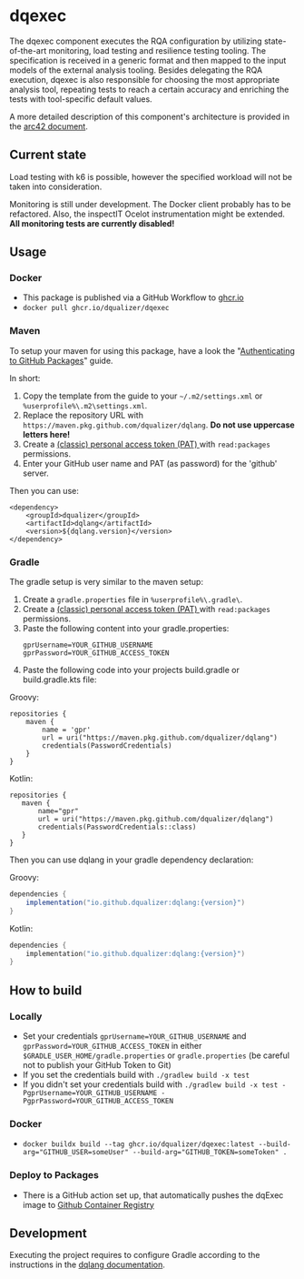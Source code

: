 # dqexec
The dqexec component executes the RQA configuration by utilizing state-of-the-art monitoring, load testing 
and resilience testing tooling. The specification is received in a generic format and then mapped to the 
input models of the external analysis tooling. Besides delegating the RQA execution, dqexec is also 
responsible for choosing the most appropriate analysis tool, repeating tests to reach a certain accuracy 
and enriching the tests with tool-specific default values.

A more detailed description of this component's architecture is provided in the [arc42 document](https://dqualizer.github.io/dqualizer).

## Current state

Load testing with k6 is possible, however the specified workload will not be taken into consideration.

Monitoring is still under development. The Docker client probably has to be refactored. 
Also, the inspectIT Ocelot instrumentation might be extended.
**All monitoring tests are currently disabled!**

## Usage
### Docker
* This package is published via a GitHub Workflow to [ghcr.io](https://github.com/dqualizer/dqapi/pkgs/container/dqexec)
* `docker pull ghcr.io/dqualizer/dqexec`

### Maven
To setup your maven for using this package, have a look the
"[Authenticating to GitHub Packages](https://docs.github.com/en/packages/working-with-a-github-packages-registry/working-with-the-apache-maven-registry)" guide.

In short:
1. Copy the template from the guide to your `~/.m2/settings.xml` or `%userprofile%\.m2\settings.xml`.
1. Replace the repository URL with `https://maven.pkg.github.com/dqualizer/dqlang`. **Do not use uppercase letters here!**
1. Create a [(classic) personal access token (PAT) ](https://github.com/settings/tokens) with `read:packages` permissions.
1. Enter your GitHub user name and PAT (as password) for the 'github' server.

Then you can use:

```
<dependency>
    <groupId>dqualizer</groupId>
    <artifactId>dqlang</artifactId>
    <version>${dqlang.version}</version>
</dependency>
```

### Gradle

The gradle setup is very similar to the maven setup:

1. Create a `gradle.properties` file in `%userprofile%\.gradle\`.
2. Create a [(classic) personal access token (PAT) ](https://github.com/settings/tokens) with `read:packages` permissions.
3. Paste the following content into your gradle.properties:
   ```
   gprUsername=YOUR_GITHUB_USERNAME
   gprPassword=YOUR_GITHUB_ACCESS_TOKEN
   ```
5. Paste the following code into your projects build.gradle or build.gradle.kts file:

Groovy:

```
repositories {
    maven {
        name = 'gpr'
        url = uri("https://maven.pkg.github.com/dqualizer/dqlang")
        credentials(PasswordCredentials)
    }
}
```

Kotlin:
 ```
repositories {
    maven {
        name="gpr"
        url = uri("https://maven.pkg.github.com/dqualizer/dqlang")
        credentials(PasswordCredentials::class)
    }
}
```

Then you can use dqlang in your gradle dependency declaration:

Groovy:
```groovy
dependencies {
    implementation("io.github.dqualizer:dqlang:{version}")
}
```

Kotlin:
```kotlin
dependencies {
    implementation("io.github.dqualizer:dqlang:{version}")
}
```

## How to build
### Locally
* Set your credentials `gprUsername=YOUR_GITHUB_USERNAME` and `gprPassword=YOUR_GITHUB_ACCESS_TOKEN` in either `$GRADLE_USER_HOME/gradle.properties` or `gradle.properties` (be careful not to publish your GitHub Token to Git)
* If you set the credentials build with `./gradlew build -x test`
* If you didn't set your credentials build with `./gradlew build -x test -PgprUsername=YOUR_GITHUB_USERNAME -PgprPassword=YOUR_GITHUB_ACCESS_TOKEN`

### Docker
* `docker buildx build --tag ghcr.io/dqualizer/dqexec:latest --build-arg="GITHUB_USER=someUser" --build-arg="GITHUB_TOKEN=someToken" .`

### Deploy to Packages
* There is a GitHub action set up, that automatically pushes the dqExec image to [Github Container Registry](https://github.com/dqualizer/dqapi/pkgs/container/dqexec)


## Development
Executing the project requires to configure Gradle according to the instructions in the 
[dqlang documentation](https://github.com/dqualizer/dqlang).
